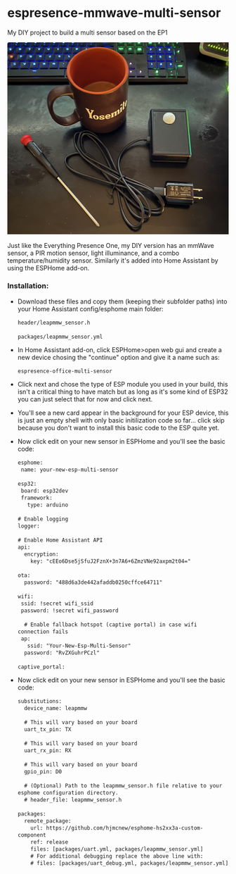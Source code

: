 # espresence-mmwave-multi-sensor
My DIY project to build a multi sensor based on the EP1

![mmWave + PIR - Multi-Sensor](static/images/espresence-mmwave-multi-sensor.jpg)

Just like the Everything Presence One, my DIY version has an mmWave sensor, a PIR motion sensor, light illuminance, and a combo temperature/humidity sensor. Similarly it's added into Home Assistant by using the ESPHome add-on.

### Installation:
 * Download these files and copy them (keeping their subfolder paths) into your Home Assistant config/esphome main folder:

   ```
   header/leapmmw_sensor.h
   
   packages/leapmmw_sensor.yml
   ```
 
 * In Home Assistant add-on, click ESPHome>open web gui and create a new device chosing the "continue" option and give it a name such as:

   ```
   espresence-office-multi-sensor
   ```

* Click next and chose the type of ESP module you used in your build, this isn't a critical thing to have match but as long as it's some kind of ESP32 you can just select that for now and click next.
* You'll see a new card appear in the background for your ESP device, this is just an empty shell with only basic initilization code so far... click skip because you don't want to install this basic code to the ESP quite yet.
* Now click edit on your new sensor in ESPHome and you'll see the basic code:
   ```
   esphome:
    name: your-new-esp-multi-sensor

   esp32:
    board: esp32dev
    framework:
      type: arduino

   # Enable logging
   logger:

   # Enable Home Assistant API
   api:
     encryption:
       key: "cEEo6Dse5jSfuJ2FznX+3n7A6+6ZmzVNe92axpm2t04="

   ota:
     password: "488d6a3de442afaddb0250cffce64711"

   wifi:
    ssid: !secret wifi_ssid
    password: !secret wifi_password

     # Enable fallback hotspot (captive portal) in case wifi connection fails
    ap:
      ssid: "Your-New-Esp-Multi-Sensor"
     password: "RvZXGuhrPCzl"

   captive_portal:
   ```

* Now click edit on your new sensor in ESPHome and you'll see the basic code:



   ```
   substitutions:
     device_name: leapmmw
 
     # This will vary based on your board
     uart_tx_pin: TX
     
     # This will vary based on your board
     uart_rx_pin: RX
     
     # This will vary based on your board
     gpio_pin: D0
     
     # (Optional) Path to the leapmmw_sensor.h file relative to your esphome configuration directory.
     # header_file: leapmmw_sensor.h
   
   packages:
     remote_package:
       url: https://github.com/hjmcnew/esphome-hs2xx3a-custom-component
       ref: release
       files: [packages/uart.yml, packages/leapmmw_sensor.yml]
       # For additional debugging replace the above line with:
       # files: [packages/uart_debug.yml, packages/leapmmw_sensor.yml]
   ```
